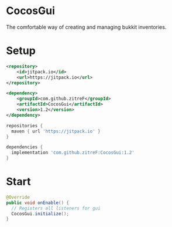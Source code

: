 # CocosGui
The comfortable way of creating and managing bukkit inventories.

# Setup
```xml
<repository>
    <id>jitpack.io</id>
    <url>https://jitpack.io</url>
</repository>

<dependency>
    <groupId>com.github.zitreF</groupId>
    <artifactId>CocosGui</artifactId>
    <version>1.2</version>
</dependency>
```


```gradle
repositories {
  maven { url 'https://jitpack.io' }
}

dependencies {
  implementation 'com.github.zitreF:CocosGui:1.2'
}
```

# Start
```java
@Override
public void onEnable() {
  // Registers all listeners for gui
  CocosGui.initialize();
}
```
